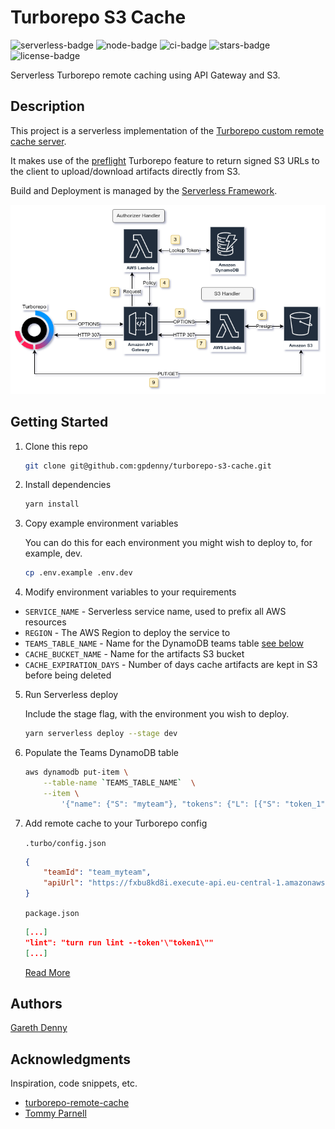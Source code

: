 # Turborepo S3 Cache

![serverless-badge](https://img.shields.io/badge/serverless-%3E%3Dv3.0-red?logo=serverless)
![node-badge](https://img.shields.io/badge/node.js-%3E%3Dv16.0-red?logo=node.js)
![ci-badge](https://github.com/gpdenny/turborepo-s3-cache/actions/workflows/main.yml/badge.svg)
![stars-badge](https://img.shields.io/github/stars/gpdenny/turborepo-s3-cache?logo=github)
![license-badge](https://img.shields.io/github/license/gpdenny/turborepo-s3-cache)

Serverless Turborepo remote caching using API Gateway and S3.

## Description

This project is a serverless implementation of the [Turborepo custom remote cache server](https://turbo.build/repo/docs/core-concepts/remote-caching#custom-remote-caches).

It makes use of the [preflight](https://turbo.build/repo/docs/reference/command-line-reference#--preflight) Turborepo feature to return signed S3 URLs to the client to upload/download artifacts directly from S3.

Build and Deployment is managed by the [Serverless Framework](http://serverless.com/).

![diagram](docs/diagram.png)

## Getting Started

1. Clone this repo

   ```sh
   git clone git@github.com:gpdenny/turborepo-s3-cache.git
   ```

2. Install dependencies

   ```sh
   yarn install
   ```

3. Copy example environment variables

   You can do this for each environment you might wish to deploy to, for example, dev.

   ```sh
   cp .env.example .env.dev
   ```

4. Modify environment variables to your requirements

- `SERVICE_NAME` - Serverless service name, used to prefix all AWS resources
- `REGION` - The AWS Region to deploy the service to
- `TEAMS_TABLE_NAME` - Name for the DynamoDB teams table [see below](#item6)
- `CACHE_BUCKET_NAME` - Name for the artifacts S3 bucket
- `CACHE_EXPIRATION_DAYS` - Number of days cache artifacts are kept in S3 before being deleted

5. Run Serverless deploy

   Include the stage flag, with the environment you wish to deploy.

   ```sh
   yarn serverless deploy --stage dev
   ```

6. Populate the Teams DynamoDB table

   ```sh
   aws dynamodb put-item \
       --table-name `TEAMS_TABLE_NAME`  \
       --item \
           '{"name": {"S": "myteam"}, "tokens": {"L": [{"S": "token_1"}, {"S": "token_2"}]}}'
   ```

7. Add remote cache to your Turborepo config

   `.turbo/config.json`

   ```json
   {
       "teamId": "team_myteam",
       "apiUrl": "https://fxbu8kd8i.execute-api.eu-central-1.amazonaws.com/dev/"
   }
   ```

   `package.json`

   ```json
   [...]
   "lint": "turn run lint --token'\"token1\""
   [...]
   ```
   [Read More](https://turbo.build/repo/docs/core-concepts/remote-caching#custom-remote-caches)


## Authors

[Gareth Denny](https://twitter.com/gazdenny)

## Acknowledgments

Inspiration, code snippets, etc.
* [turborepo-remote-cache](https://github.com/ducktors/turborepo-remote-cache)
* [Tommy Parnell](https://blog.terrible.dev/Building-a-remote-cache-server-for-Turborepo/)
